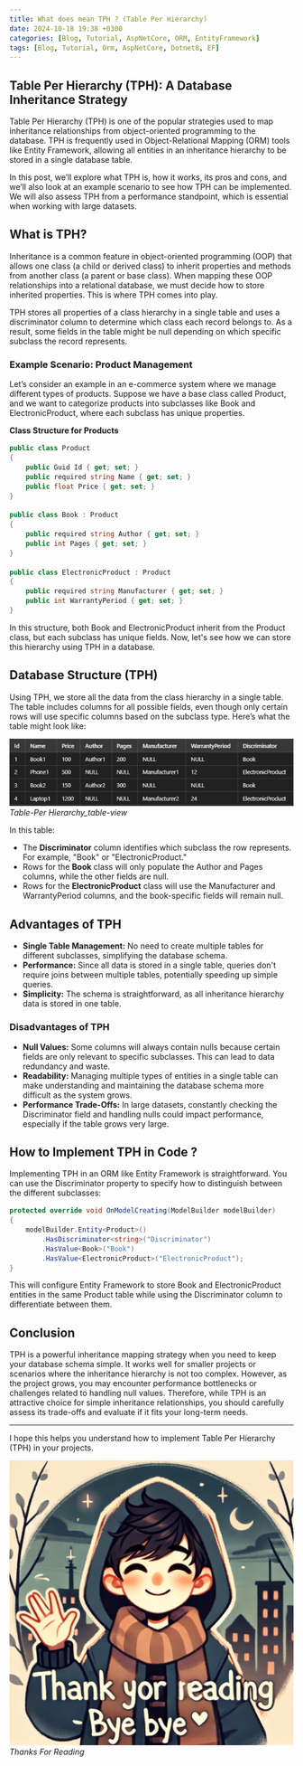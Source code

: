 ```yaml
---
title: What does mean TPH ? (Table Per Hierarchy)
date: 2024-10-18 19:38 +0300
categories: [Blog, Tutorial, AspNetCore, ORM, EntityFramework]
tags: [Blog, Tutorial, Orm, AspNetCore, Dotnet8, EF]
---
```


## Table Per Hierarchy (TPH): A Database Inheritance Strategy
Table Per Hierarchy (TPH) is one of the popular strategies used to map inheritance relationships from object-oriented programming to the database. TPH is frequently used in Object-Relational Mapping (ORM) tools like Entity Framework, allowing all entities in an inheritance hierarchy to be stored in a single database table.

In this post, we’ll explore what TPH is, how it works, its pros and cons, and we’ll also look at an example scenario to see how TPH can be implemented. We will also assess TPH from a performance standpoint, which is essential when working with large datasets.


## What is TPH?

Inheritance is a common feature in object-oriented programming (OOP) that allows one class (a child or derived class) to inherit properties and methods from another class (a parent or base class). When mapping these OOP relationships into a relational database, we must decide how to store inherited properties. This is where TPH comes into play.

TPH stores all properties of a class hierarchy in a single table and uses a discriminator column to determine which class each record belongs to. As a result, some fields in the table might be null depending on which specific subclass the record represents.


### Example Scenario: Product Management

Let’s consider an example in an e-commerce system where we manage different types of products. Suppose we have a base class called Product, and we want to categorize products into subclasses like Book and ElectronicProduct, where each subclass has unique properties.

<strong>Class Structure for Products</strong>

``` csharp
public class Product
{
    public Guid Id { get; set; }
    public required string Name { get; set; }
    public float Price { get; set; }
}

public class Book : Product
{
    public required string Author { get; set; }
    public int Pages { get; set; }
}

public class ElectronicProduct : Product
{
    public required string Manufacturer { get; set; }
    public int WarrantyPeriod { get; set; }
}
```

In this structure, both Book and ElectronicProduct inherit from the Product class, but each subclass has unique fields. Now, let's see how we can store this hierarchy using TPH in a database.


## Database Structure (TPH)
Using TPH, we store all the data from the class hierarchy in a single table. The table includes columns for all possible fields, even though only certain rows will use specific columns based on the subclass type.
Here’s what the table might look like:

![Desktop View](/assets/img/posts/tph-table-view.PNG)
_Table-Per Hierarchy_table-view_

In this table:
* The <strong>Discriminator</strong> column identifies which subclass the row represents. For example, "Book" or "ElectronicProduct."
* Rows for the <strong>Book</strong> class will only populate the Author and Pages columns, while the other fields are null.
* Rows for the <strong>ElectronicProduct</strong> class will use the Manufacturer and WarrantyPeriod columns, and the book-specific fields will remain null.


## Advantages of TPH
* <strong>Single Table Management:</strong> No need to create multiple tables for different subclasses, simplifying the database schema.
* <strong>Performance:</strong> Since all data is stored in a single table, queries don't require joins between multiple tables, potentially speeding up simple queries.
* <strong>Simplicity:</strong> The schema is straightforward, as all inheritance hierarchy data is stored in one table.

### Disadvantages of TPH
* <strong>Null Values:</strong> Some columns will always contain nulls because certain fields are only relevant to specific subclasses. This can lead to data redundancy and waste.
* <strong>Readability:</strong> Managing multiple types of entities in a single table can make understanding and maintaining the database schema more difficult as the system grows.
* <strong>Performance Trade-Offs:</strong> In large datasets, constantly checking the Discriminator field and handling nulls could impact performance, especially if the table grows very large.


## How to Implement TPH in Code ?
Implementing TPH in an ORM like Entity Framework is straightforward. You can use the Discriminator property to specify how to distinguish between the different subclasses:
```csharp
protected override void OnModelCreating(ModelBuilder modelBuilder)
{
    modelBuilder.Entity<Product>()
        .HasDiscriminator<string>("Discriminator")
        .HasValue<Book>("Book")
        .HasValue<ElectronicProduct>("ElectronicProduct");
}
```
This will configure Entity Framework to store Book and ElectronicProduct entities in the same Product table while using the Discriminator column to differentiate between them.

## Conclusion
TPH is a powerful inheritance mapping strategy when you need to keep your database schema simple. It works well for smaller projects or scenarios where the inheritance hierarchy is not too complex. However, as the project grows, you may encounter performance bottlenecks or challenges related to handling null values. Therefore, while TPH is an attractive choice for simple inheritance relationships, you should carefully assess its trade-offs and evaluate if it fits your long-term needs.
<hr>
I hope this helps you understand how to implement Table Per Hierarchy (TPH) in your projects.

![Desktop View](/assets/img/posts/thanks-for-reading.webp)
_Thanks For Reading_
